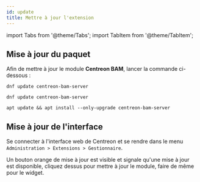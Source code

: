 ```yaml
---
id: update
title: Mettre à jour l'extension
---
```

import Tabs from '@theme/Tabs';
import TabItem from '@theme/TabItem';

## Mise à jour du paquet

Afin de mettre à jour le module **Centreon BAM**, lancer la commande
ci-dessous :

<Tabs groupId="sync">
<TabItem value="Alma / RHEL / Oracle Linux 8" label="Alma / RHEL / Oracle Linux 8">

```shell
dnf update centreon-bam-server
```

</TabItem>
<TabItem value="Alma / RHEL / Oracle Linux 9" label="Alma / RHEL / Oracle Linux 9">

```shell
dnf update centreon-bam-server
```

</TabItem>
<TabItem value="Debian 12" label="Debian 12">

```shell
apt update && apt install --only-upgrade centreon-bam-server
```

</TabItem>
</Tabs>

## Mise à jour de l'interface

Se connecter à l'interface web de Centreon et se rendre dans le menu
`Administration > Extensions > Gestionnaire`.

Un bouton orange de mise à jour est visible et signale qu'une mise à
jour est disponible, cliquez dessus pour mettre à jour le module, faire
de même pour le widget.
